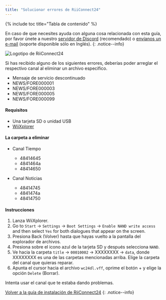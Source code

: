 ```yaml
---
title: "Solucionar errores de RiiConnect24"
---
```


{% include toc title="Tabla de contenido" %}

En caso de que necesites ayuda con alguna cosa relacionada con esta guía, por favor únete a nuestro [servidor de Discord](https://discord.gg/b4Y7jfD) (recomendado) o [envíanos un e-mail](mailto:support@riiconnect24.net) (soporte disponible sólo en Inglés).
{: .notice--info}

![Logotipo de RiiConnect24](/images/WiiRC24Logo.jpg)

Si has recibido alguno de los siguientes errores, deberías poder arreglar el respectivo canal al eliminar un archivo específico.

+ Mensaje de servicio descontinuado
+ NEWS/FORE000001
+ NEWS/FORE000003
+ NEWS/FORE000005
+ NEWS/FORE000099

#### Requisitos
* Una tarjeta SD o unidad USB
* [WiiXplorer](https://sourceforge.net/projects/wiixplorer/files/latest/download)

#### La carpeta a eliminar

+ Canal Tiempo
  + 48414645
  + 4841464a
  + 48414650

+ Canal Noticias
  + 48414745
  + 4841474a
  + 48414750

#### Instrucciones

1. Lanza WiiXplorer.
2. Go to `Start` -> `Settings` -> `Boot Settings` -> `Enable NAND write access` and then select `Yes` for both dialogues that appear on the screen.
3. Presiona Back (Volver) hasta que hayas vuelto a la pantalla del explorador de archivos.
4. Presiona sobre el icono azul de la tarjeta SD y después selecciona `NAND`.
5. Ve hacia la carpeta `title` -> `00010002` -> XXXXXXXX -> `data`, donde XXXXXXXX es una de las carpetas mencionadas arriba. Elige la carpeta del canal que quieras reparar.
6. Apunta el cursor hacia el archivo `wc24dl.vff`, oprime el botón + y elige la opción `Delete` (Borrar).

Intenta usar el canal que te estaba dando problemas.

[Volver a la guía de instalación de RiiConnect24](riiconnect24)
{: .notice--info}
